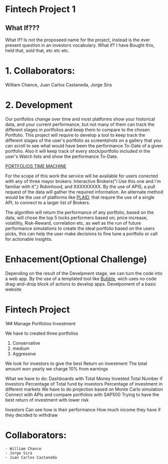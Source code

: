 # Fintech Project 1
## What If???

What If? Is not the proposeed name for the project, instead is the ever present question in an investors vocabulary.  What if? I have Bought this, held that, sold that,  etc etc etc. 

# 1. Collaborators:
William Chance, Juan Carlos Castaneda, Jorge Sira

# 2. Development

Our portfolios change over time and most platforms show your historical data, and your current performance, but not many of them can track the different stages in portfolios and keep them to compare to the chosen Portfolio.  This project will require to develop a tool to keep track the different stages of the user's portfolio as screentshots on a gallery that you can scroll to see what would have been the performance To-Date of a given portfolio. Also it will keep track of every stock/portfolio included in the user's Watch lists and show the performance To-Date.

[PORTFOLIOS TIME MACHINE](https://github.com/wchance/project1/blob/develop/Portfolios_Time_Machine.pdf)

For the scope of this work the service will be available for users conected with any of  three mayor brokers: Interactive Brokers("i Use this one and i'm familiar with it",) Robinhood, and XXXXXXXXX. By the use of APIS, a pull request of the data will gather the required information. An alternate method would be the use of platforms like [PLAID](https://plaid.com/products/auth/overview/?utm_source=google&utm_medium=search&utm_campaign=Search_G_Brand_Exact&utm_content=plaid&utm_term=plaid&utm_creative=481138286147&gclid=CjwKCAjwvMqDBhB8EiwA2iSmPEw55UTNOCqFC1q8oKE0GIMjkTe89u_oL4OGWFk-k7cvzULYNdFxoBoCKOsQAvD_BwE), that require the use of a single API, to connect to a larger list of Brokers.

The algorithm will return the performance of any portfolio, based on the data, will chose the top 5 tocks performers based on; price increase, volatility, Risk-Reward, correlation etc, as well as the run  of future performance simulations to create the ideal portfolio based on the users picks, this can help the user make decisions to fine tune a portfolio or call for actionable insights.


# Enhacement(Optional Challenge)

Depending on the result of the Develpment stage, we can turn the code into a web app. By the use of a templated tool like [Bubble](https://bubble.io/welcome), wich uses no code drag-and-drop block of actions to develop apps.
Develpoment of a basic website

# Fintech Project 
1## Manage Portfolios Investment 

We have to created three portfolios 
1. Conservative 
2. medium 
3. Aggressive 

We look for investors to give the best Return on investment The total amount won yearly we charge 10% from earnings

What we have to do: 
    Dashboards with Total Money Invested 
    Total Number if Investors 
    Percentage of Total fund by investors 
    Percentage of investment in different markets 
    We have to do projection based on Monte Carlo simulation 
    Connect with APIs and compare portfolios with SAP500 Trying to have the best return of investment with lower risk

Investors Can see how is their performance How much income they have if they decided to withdraw 

# Collaborators:
    - William Chance 
    - Jorge Sira 
    - Juan Carlos Castaneda